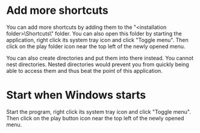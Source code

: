 # Add more shortcuts

You can add more shortcuts by adding them to the "\<installation folder\>\Shortcuts\\" folder. You can also open this folder by starting the application, right click its system tray icon and click "Toggle menu". Then click on the play folder icon near the top left of the newly opened menu.

You can also create directories and put them into there instead. You cannot nest directories. Nested directories would prevent you from quickly being able to access them and thus beat the point of this application.

# Start when Windows starts

Start the program, right click its system tray icon and click "Toggle menu". Then click on the play button icon near the top left of the newly opened menu.